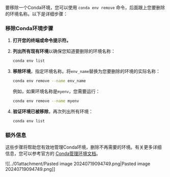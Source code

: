 要移除一个Conda环境，您可以使用 `conda env remove` 命令，后面跟上您要删除的环境名称。以下是详细步骤：

### 移除Conda环境步骤

1. **打开您的终端或命令提示符。**
2. **列出所有现有环境**以确保您知道要删除的环境名称：

   ```bash
   conda env list
   ```

3. **移除环境**，指定环境名称。将`env_name`替换为您要删除的环境的实际名称：

   ```bash
   conda env remove --name env_name
   ```

   例如，如果环境名称是`myenv`，您需要运行：

   ```bash
   conda env remove --name myenv
   ```

4. **验证环境已被移除**，再次列出所有环境：

   ```bash
   conda env list
   ```

### 额外信息

这些步骤将帮助您有效地管理Conda环境，删除不再需要的环境。有关更多详细信息，您可以参考官方的 [Conda管理环境文档](https://docs.conda.io/projects/conda/en/latest/user-guide/tasks/manage-environments.html#removing-an-environment)。

![[../01attachment/Pasted image 20240719094749.png|Pasted image 20240719094749.png]]